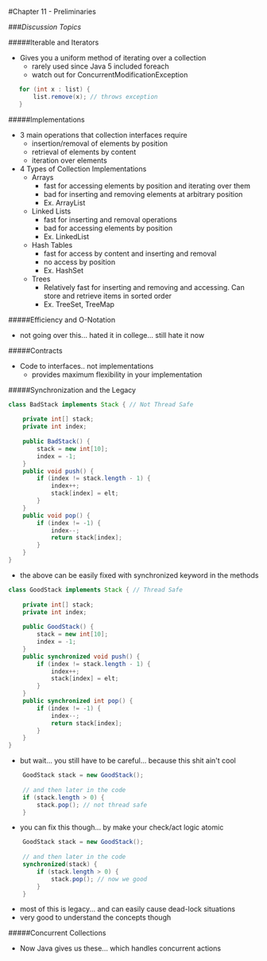 #Chapter 11 - Preliminaries

###*Discussion Topics*

#####Iterable and Iterators
- Gives you a uniform method of iterating over a collection
    - rarely used since Java 5 included foreach
    - watch out for ConcurrentModificationException
 ```Java
    for (int x : list) {
        list.remove(x); // throws exception
    }
```

#####Implementations
- 3 main operations that collection interfaces require
    - insertion/removal of elements by position
    - retrieval of elements by content 
    - iteration over elements
- 4 Types of Collection Implementations
    - Arrays
        - fast for accessing elements by position and iterating over them
        - bad for inserting and removing elements at arbitrary position
        - Ex. ArrayList
    - Linked Lists
        - fast for inserting and removal operations
        - bad for accessing elements by position
        - Ex. LinkedList
    - Hash Tables
        - fast for access by content and inserting and removal
        - no access by position
        - Ex. HashSet
    - Trees
        - Relatively fast for inserting and removing and accessing. Can store and retrieve items in sorted order
        - Ex. TreeSet, TreeMap

#####Efficiency and O-Notation
- not going over this... hated it in college... still hate it now

#####Contracts
- Code to interfaces.. not implementations
    - provides maximum flexibility in your implementation
 
#####Synchronization and the Legacy
```Java
class BadStack implements Stack { // Not Thread Safe
    
    private int[] stack;
    private int index;
    
    public BadStack() {
        stack = new int[10];
        index = -1;
    }
    public void push() {
        if (index != stack.length - 1) {
            index++;
            stack[index] = elt;
        }
    }
    public void pop() {
        if (index != -1) {
            index--;
            return stack[index];
        }
    }
}
```
- the above can be easily fixed with synchronized keyword in the methods
```Java
class GoodStack implements Stack { // Thread Safe
    
    private int[] stack;
    private int index;
    
    public GoodStack() {
        stack = new int[10];
        index = -1;
    }
    public synchronized void push() {
        if (index != stack.length - 1) {
            index++;
            stack[index] = elt;
        }
    }
    public synchronized int pop() {
        if (index != -1) {
            index--;
            return stack[index];
        }
    }
}
```
- but wait... you still have to be careful... because this shit ain't cool
```Java
    GoodStack stack = new GoodStack();
    
    // and then later in the code
    if (stack.length > 0) {
        stack.pop(); // not thread safe
    }
```
- you can fix this though... by make your check/act logic atomic  
```Java
    GoodStack stack = new GoodStack();
    
    // and then later in the code
    synchronized(stack) {
        if (stack.length > 0) {
            stack.pop(); // now we good
        }
    }
```
- most of this is legacy... and can easily cause dead-lock situations
- very good to understand the concepts though

#####Concurrent Collections
- Now Java gives us these... which handles concurrent actions